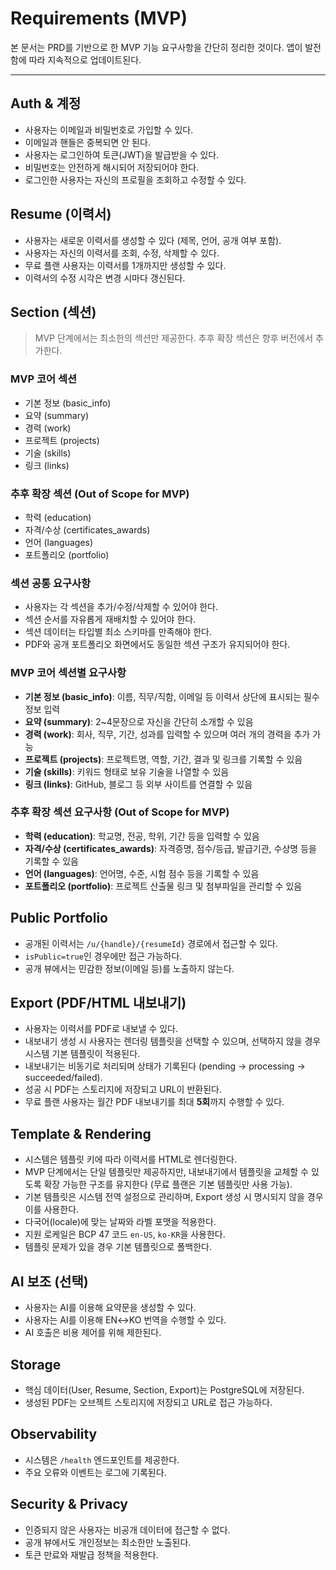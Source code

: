 # Requirements (MVP)

본 문서는 PRD를 기반으로 한 MVP 기능 요구사항을 간단히 정리한 것이다.
앱이 발전함에 따라 지속적으로 업데이트된다.

---

## Auth & 계정

- 사용자는 이메일과 비밀번호로 가입할 수 있다.
- 이메일과 핸들은 중복되면 안 된다.
- 사용자는 로그인하여 토큰(JWT)을 발급받을 수 있다.
- 비밀번호는 안전하게 해시되어 저장되어야 한다.
- 로그인한 사용자는 자신의 프로필을 조회하고 수정할 수 있다.

## Resume (이력서)

- 사용자는 새로운 이력서를 생성할 수 있다 (제목, 언어, 공개 여부 포함).
- 사용자는 자신의 이력서를 조회, 수정, 삭제할 수 있다.
- 무료 플랜 사용자는 이력서를 1개까지만 생성할 수 있다.
- 이력서의 수정 시각은 변경 시마다 갱신된다.

## Section (섹션)

> MVP 단계에서는 최소한의 섹션만 제공한다.
> 추후 확장 섹션은 향후 버전에서 추가한다.

### MVP 코어 섹션

- 기본 정보 (basic_info)
- 요약 (summary)
- 경력 (work)
- 프로젝트 (projects)
- 기술 (skills)
- 링크 (links)

### 추후 확장 섹션 (Out of Scope for MVP)

- 학력 (education)
- 자격/수상 (certificates_awards)
- 언어 (languages)
- 포트폴리오 (portfolio)

### 섹션 공통 요구사항

- 사용자는 각 섹션을 추가/수정/삭제할 수 있어야 한다.
- 섹션 순서를 자유롭게 재배치할 수 있어야 한다.
- 섹션 데이터는 타입별 최소 스키마를 만족해야 한다.
- PDF와 공개 포트폴리오 화면에서도 동일한 섹션 구조가 유지되어야 한다.

### MVP 코어 섹션별 요구사항

- **기본 정보 (basic_info)**: 이름, 직무/직함, 이메일 등 이력서 상단에 표시되는 필수 정보 입력
- **요약 (summary)**: 2~4문장으로 자신을 간단히 소개할 수 있음
- **경력 (work)**: 회사, 직무, 기간, 성과를 입력할 수 있으며 여러 개의 경력을 추가 가능
- **프로젝트 (projects)**: 프로젝트명, 역할, 기간, 결과 및 링크를 기록할 수 있음
- **기술 (skills)**: 키워드 형태로 보유 기술을 나열할 수 있음
- **링크 (links)**: GitHub, 블로그 등 외부 사이트를 연결할 수 있음

### 추후 확장 섹션 요구사항 (Out of Scope for MVP)

- **학력 (education)**: 학교명, 전공, 학위, 기간 등을 입력할 수 있음
- **자격/수상 (certificates_awards)**: 자격증명, 점수/등급, 발급기관, 수상명 등을 기록할 수 있음
- **언어 (languages)**: 언어명, 수준, 시험 점수 등을 기록할 수 있음
- **포트폴리오 (portfolio)**: 프로젝트 산출물 링크 및 첨부파일을 관리할 수 있음

## Public Portfolio

- 공개된 이력서는 `/u/{handle}/{resumeId}` 경로에서 접근할 수 있다.
- `isPublic=true`인 경우에만 접근 가능하다.
- 공개 뷰에서는 민감한 정보(이메일 등)를 노출하지 않는다.

## Export (PDF/HTML 내보내기)

- 사용자는 이력서를 PDF로 내보낼 수 있다.
- 내보내기 생성 시 사용자는 렌더링 템플릿을 선택할 수 있으며, 선택하지 않을 경우 시스템 기본 템플릿이 적용된다.
- 내보내기는 비동기로 처리되며 상태가 기록된다 (pending → processing → succeeded/failed).
- 성공 시 PDF는 스토리지에 저장되고 URL이 반환된다.
- 무료 플랜 사용자는 월간 PDF 내보내기를 최대 **5회**까지 수행할 수 있다.

## Template & Rendering

- 시스템은 템플릿 키에 따라 이력서를 HTML로 렌더링한다.
- MVP 단계에서는 단일 템플릿만 제공하지만, 내보내기에서 템플릿을 교체할 수 있도록 확장 가능한 구조를 유지한다 (무료 플랜은 기본 템플릿만 사용 가능).
- 기본 템플릿은 시스템 전역 설정으로 관리하며, Export 생성 시 명시되지 않을 경우 이를 사용한다.
- 다국어(locale)에 맞는 날짜와 라벨 포맷을 적용한다.
- 지원 로케일은 BCP 47 코드 `en-US`, `ko-KR`을 사용한다.
- 템플릿 문제가 있을 경우 기본 템플릿으로 폴백한다.

## AI 보조 (선택)

- 사용자는 AI를 이용해 요약문을 생성할 수 있다.
- 사용자는 AI를 이용해 EN↔KO 번역을 수행할 수 있다.
- AI 호출은 비용 제어를 위해 제한된다.

## Storage

- 핵심 데이터(User, Resume, Section, Export)는 PostgreSQL에 저장된다.
- 생성된 PDF는 오브젝트 스토리지에 저장되고 URL로 접근 가능하다.

## Observability

- 시스템은 `/health` 엔드포인트를 제공한다.
- 주요 오류와 이벤트는 로그에 기록된다.

## Security & Privacy

- 인증되지 않은 사용자는 비공개 데이터에 접근할 수 없다.
- 공개 뷰에서도 개인정보는 최소한만 노출된다.
- 토큰 만료와 재발급 정책을 적용한다.
